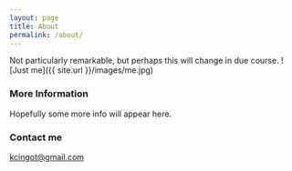 ```yaml
---
layout: page
title: About
permalink: /about/
---
```


Not particularly remarkable, but perhaps this will change in due course.
![Just me]({{ site.url }}/images/me.jpg)


### More Information

Hopefully some more info will appear here.


### Contact me

[kcingot@gmail.com](mailto:kcingot@gmail.com)
